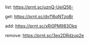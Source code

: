 list: https://prnt.sc/uznQ-UeiQ56-

get: https://prnt.sc/dvf16qNTzpBr

add: https://prnt.sc/xRi0PM983Okp

remove: https://prnt.sc/3ex2DRdzup2e

